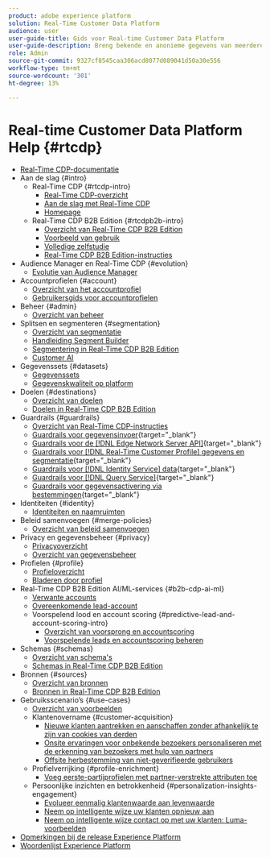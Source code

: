 ```yaml
---
product: adobe experience platform
solution: Real-Time Customer Data Platform
audience: user
user-guide-title: Gids voor Real-time Customer Data Platform
user-guide-description: Breng bekende en anonieme gegevens van meerdere bronnen van bedrijven bij elkaar om klantprofielen te maken, doelgroepsegmenten van die profielen te maken, en die segmenten voor externe doelen te activeren.
role: Admin
source-git-commit: 9327cf8545caa306acd8077d089041d50a30e556
workflow-type: tm+mt
source-wordcount: '301'
ht-degree: 13%

---
```



# Real-time Customer Data Platform Help {#rtcdp}

* [Real-Time CDP-documentatie](home.md)
* Aan de slag {#intro}
   * Real-Time CDP {#rtcdp-intro}
      * [Real-Time CDP-overzicht](overview.md)
      * [Aan de slag met Real-Time CDP](get-started.md)
      * [Homepage](home-page-dashboards.md)
   * Real-Time CDP B2B Edition {#rtcdpb2b-intro}
      * [Overzicht van Real-Time CDP B2B Edition](b2b-overview.md)
      * [Voorbeeld van gebruik](./b2b-use-case.md)
      * [Volledige zelfstudie](./b2b-tutorial.md)
      * [Real-Time CDP B2B Edition-instructies](b2b-guardrails.md)
* Audience Manager en Real-Time CDP {#evolution}
   * [Evolutie van Audience Manager](aam-to-rtcdp.md)
* Accountprofielen {#account}
   * [Overzicht van het accountprofiel](accounts/account-profile-overview.md)
   * [Gebruikersgids voor accountprofielen](accounts/account-profile-ui-guide.md)
* Beheer {#admin}
   * [Overzicht van beheer](administration/admin-overview.md)
* Splitsen en segmenteren {#segmentation}
   * [Overzicht van segmentatie](segmentation/segmentation-overview.md)
   * [Handleiding Segment Builder](segmentation/segment-builder-guide.md)
   * [Segmentering in Real-Time CDP B2B Edition](segmentation/b2b.md)
   * [Customer AI](segmentation/customer-ai.md)
* Gegevenssets {#datasets}
   * [Gegevenssets](datasets/dataset.md)
   * [Gegevenskwaliteit op platform](datasets/data-quality.md)
* Doelen {#destinations}
   * [Overzicht van doelen](destinations/overview.md)
   * [Doelen in Real-Time CDP B2B Edition](destinations/b2b.md)
* Guardrails {#guardrails}
   * [Overzicht van Real-Time CDP-instructies](guardrails/overview.md)
   * [Guardrails voor gegevensinvoer](https://experienceleague.adobe.com/docs/experience-platform/ingestion/guardrails.html){target="_blank"}
   * [Guardrails voor de [!DNL Edge Network Server API]](https://experienceleague.adobe.com/docs/experience-platform/edge-network-server-api/guardrails.html){target="_blank"}
   * [Guardrails voor [!DNL Real-Time Customer Profile] gegevens en segmentatie](https://experienceleague.adobe.com/docs/experience-platform/profile/guardrails.html){target="_blank"}
   * [Guardrails voor [!DNL Identity Service] data](https://experienceleague.adobe.com/docs/experience-platform/identity/guardrails.html){target="_blank"}
   * [Guardrails voor [!DNL Query Service]](https://experienceleague.adobe.com/docs/experience-platform/query/guardrails.html){target="_blank"}
   * [Guardrails voor gegevensactivering via bestemmingen](https://experienceleague.adobe.com/docs/experience-platform/destinations/guardrails.html){target="_blank"}
* Identiteiten {#identity}
   * [Identiteiten en naamruimten](profile/identities-overview.md)
* Beleid samenvoegen {#merge-policies}
   * [Overzicht van beleid samenvoegen](profile/merge-policies.md)
* Privacy en gegevensbeheer {#privacy}
   * [Privacyoverzicht](privacy/privacy-overview.md)
   * [Overzicht van gegevensbeheer](privacy/data-governance-overview.md)
* Profielen {#profile}
   * [Profieloverzicht](profile/profile-overview.md)
   * [Bladeren door profiel](profile/profile-browse.md)
* Real-Time CDP B2B Edition AI/ML-services {#b2b-cdp-ai-ml}
   * [Verwante accounts](b2b-ai-ml-services/related-accounts.md)
   * [Overeenkomende lead-account](b2b-ai-ml-services/lead-to-account-matching.md)
   * Voorspelend lood en account scoring {#predictive-lead-and-account-scoring-intro}
      * [Overzicht van voorsprong en accountscoring](b2b-ai-ml-services/predictive-lead-and-account-scoring.md)
      * [Voorspelende leads en accountscoring beheren](b2b-ai-ml-services/manage-predictive-lead-and-account-scoring.md)
* Schemas {#schemas}
   * [Overzicht van schema&#39;s](schemas/overview.md)
   * [Schemas in Real-Time CDP B2B Edition](schemas/b2b.md)
* Bronnen {#sources}
   * [Overzicht van bronnen](sources/sources-overview.md)
   * [Bronnen in Real-Time CDP B2B Edition](sources/b2b.md)
* Gebruiksscenario’s {#use-cases}
   * [Overzicht van voorbeelden](/help/rtcdp/use-case-guides/overview.md)
   * Klantenovername {#customer-acquisition}
      * [Nieuwe klanten aantrekken en aanschaffen zonder afhankelijk te zijn van cookies van derden](/help/rtcdp/partner-data/prospecting.md)
      * [Onsite ervaringen voor onbekende bezoekers personaliseren met de erkenning van bezoekers met hulp van partners](/help/rtcdp/partner-data/onsite-personalization.md)
      * [Offsite herbestemming van niet-geverifieerde gebruikers](./partner-data/offsite-retargeting.md)
   * Profielverrijking {#profile-enrichment}
      * [Voeg eerste-partijprofielen met partner-verstrekte attributen toe](/help/rtcdp/partner-data/supplement-first-party-profiles.md)
   * Persoonlijke inzichten en betrokkenheid {#personalization-insights-engagement}
      * [Evolueer eenmalig klantenwaarde aan levenwaarde](/help/rtcdp/use-case-guides/evolve-one-time-value-lifetime-value/evolve-one-time-value-to-lifetime-value.md)
      * [Neem op intelligente wijze uw klanten opnieuw aan](/help/rtcdp/use-case-guides/intelligent-re-engagement/intelligent-re-engagement.md)
      * [Neem op intelligente wijze contact op met uw klanten: Luma-voorbeelden](/help/rtcdp/use-case-guides/intelligent-re-engagement/use-cases-luma.md)
* [Opmerkingen bij de release Experience Platform](https://experienceleague.adobe.com/en/docs/experience-platform/release-notes/latest)
* [Woordenlijst Experience Platform](https://www.adobe.com/go/platform-glossary-en)